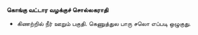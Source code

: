 **கொங்கு வட்டார வழக்குச் சொல்லகராதி**
- கிணற்றில் நீர் ஊறும் பகுதி. கெணுத்துல பாரு சலொ எப்படி ஒழுகுது.

